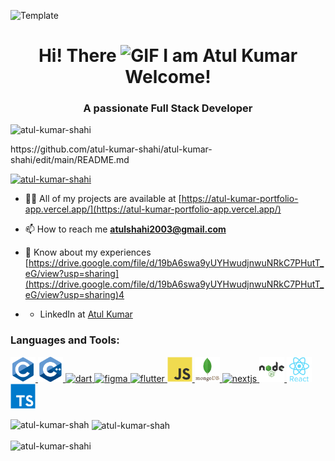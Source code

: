 
![Template](https://raw.githubusercontent.com/halfrost/halfrost/master/icons/header_.png)

<div align="center">
  <h1>Hi! There <img src="https://user-images.githubusercontent.com/18350557/176309783-0785949b-9127-417c-8b55-ab5a4333674e.gif" alt="GIF" /> I am Atul Kumar Welcome!</h1>
</div>
<h3 align="center">A passionate Full Stack Developer</h3>

<p align="left"> <img src="https://komarev.com/ghpvc/?username=atul-kumar-shahi&label=Profile%20views&color=0e75b6&style=flat" alt="atul-kumar-shahi" /> </p>
https://github.com/atul-kumar-shahi/atul-kumar-shahi/edit/main/README.md
<p align="left"> <a href="https://github.com/ryo-ma/github-profile-trophy"><img src="https://github-profile-trophy.vercel.app/?username=atul-kumar-shahi" alt="atul-kumar-shahi" /></a> </p>

- 👨‍💻 All of my projects are available at [https://atul-kumar-portfolio-app.vercel.app/](https://atul-kumar-portfolio-app.vercel.app/)

- 📫 How to reach me **atulshahi2003@gmail.com**

- 📄 Know about my experiences [https://drive.google.com/file/d/19bA6swa9yUYHwudjnwuNRkC7PHutT_eG/view?usp=sharing](https://drive.google.com/file/d/19bA6swa9yUYHwudjnwuNRkC7PHutT_eG/view?usp=sharing)4

- - LinkedIn at [Atul Kumar](https://www.linkedin.com/in/atul-kumar-a5a378238/)



<h3 align="left">Languages and Tools:</h3>
<p align="left"> <a href="https://www.cprogramming.com/" target="_blank" rel="noreferrer"> <img src="https://raw.githubusercontent.com/devicons/devicon/master/icons/c/c-original.svg" alt="c" width="40" height="40"/> </a> <a href="https://www.w3schools.com/cpp/" target="_blank" rel="noreferrer"> <img src="https://raw.githubusercontent.com/devicons/devicon/master/icons/cplusplus/cplusplus-original.svg" alt="cplusplus" width="40" height="40"/> </a> <a href="https://dart.dev" target="_blank" rel="noreferrer"> <img src="https://www.vectorlogo.zone/logos/dartlang/dartlang-icon.svg" alt="dart" width="40" height="40"/> </a> <a href="https://www.figma.com/" target="_blank" rel="noreferrer"> <img src="https://www.vectorlogo.zone/logos/figma/figma-icon.svg" alt="figma" width="40" height="40"/> </a> <a href="https://firebase.google.com/" target="_blank" rel="noreferrer">  </a> <a href="https://flutter.dev" target="_blank" rel="noreferrer"> <img src="https://www.vectorlogo.zone/logos/flutterio/flutterio-icon.svg" alt="flutter" width="40" height="40"/> </a> <a href="https://developer.mozilla.org/en-US/docs/Web/JavaScript" target="_blank" rel="noreferrer"> <img src="https://raw.githubusercontent.com/devicons/devicon/master/icons/javascript/javascript-original.svg" alt="javascript" width="40" height="40"/> </a> <a href="https://www.mongodb.com/" target="_blank" rel="noreferrer"> <img src="https://raw.githubusercontent.com/devicons/devicon/master/icons/mongodb/mongodb-original-wordmark.svg" alt="mongodb" width="40" height="40"/> </a> <a href="https://nextjs.org/" target="_blank" rel="noreferrer"> <img src="https://cdn.worldvectorlogo.com/logos/nextjs-2.svg" alt="nextjs" width="40" height="40"/> </a> <a href="https://nodejs.org" target="_blank" rel="noreferrer"> <img src="https://raw.githubusercontent.com/devicons/devicon/master/icons/nodejs/nodejs-original-wordmark.svg" alt="nodejs" width="40" height="40"/> </a> <a href="https://reactjs.org/" target="_blank" rel="noreferrer"> <img src="https://raw.githubusercontent.com/devicons/devicon/master/icons/react/react-original-wordmark.svg" alt="react" width="40" height="40"/> </a> <a href="https://www.typescriptlang.org/" target="_blank" rel="noreferrer"> <img src="https://raw.githubusercontent.com/devicons/devicon/master/icons/typescript/typescript-original.svg" alt="typescript" width="40" height="40"/> </a> </p>

<p><img align="left" src="https://github-readme-stats.vercel.app/api/top-langs?username=atul-kumar-shahi&show_icons=true&locale=en&layout=compact" alt="atul-kumar-shah" /></p>

<p>&nbsp;<img align="center" src="https://github-readme-stats.vercel.app/api?username=atul-kumar-shahi&show_icons=true&locale=en" alt="atul-kumar-shah" /></p>

<p><img align="center" src="https://github-readme-streak-stats.herokuapp.com/?user=atul-kumar-shahi&" alt="atul-kumar-shahi" /></p>
